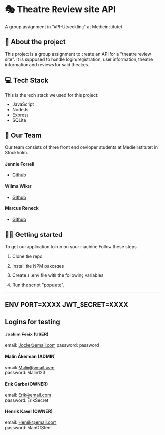 # 🎭 Theatre Review site API
A group assignment in "API-Utveckling" at Medieinstitutet.


## 📜 About the project
This project is a group assignment to create an API for a "theatre review site". It is supposed to handle login/registration, user information, theatre information and reviews for said theatres.

## 💻 Tech Stack
This is the tech stack we used for this project:
- JavaScript
- NodeJs
- Express
- SQLite

## 🤝 Our Team
Our team consists of three front end devloper students at Medieinstitutet in Stockholm.

#### Jennie Forsell
- [Github](https://github.com/jennieforsell1992)

#### Wilma Wiker
- [Github](https://github.com/wilmawiker)

#### Marcus Reineck
- [Github](https://github.com/MarcusRei)

## 🏃‍♀️ Getting started
To get our application to run on your machine Follow these steps.

1. Clone the repo

2. Install the NPM pakcages

3. Create a .env file with the following variables

4. Run the script "populate".
---
**ENV**
PORT=XXXX
JWT_SECRET=XXXX
---

## Logins for testing
#### Joakim Fenix (USER)
email: Jocke@email.com
password: password

#### Malin Åkerman (ADMIN)
email: Malin@email.com  
password: Malin123

#### Erik Garbo (OWNER)
email: Erik@email.com  
password: ErikSecret

#### Henrik Kavel (OWNER)
email: Henrik@email.com  
password: ManOfSteel

